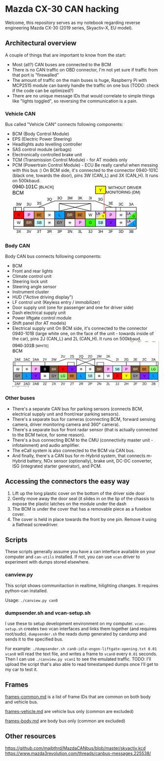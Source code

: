 # Mazda CX-30 CAN hacking
Welcome, this repository serves as my notebook regarding reverse engineering Mazda CX-30 (2019 series, Skyactiv-X, EU model).

## Architectural overview
A couple of things that are important to know from the start:
 - Most (all?) CAN buses are connected to the BCM
 - There is no CAN traffic on OBD connector, I'm not yet sure if traffic from that port is "firewalled"
 - The amount of traffic on the main buses is huge, Raspberry Pi with MCP2515 module can barely handle the traffic on one bus (TODO: check if the code can be optimized?)
 - There are no unique message IDs that would correlate to simple things like "lights toggled", so reversing the communication is a pain.
 
 ### Vehicle CAN
 Bus called "Vehicle CAN" connects following components:
  - BCM (Body Control Module)
  - EPS (Electric Power Steering)
  - Headlights auto levelling controller
  - SAS control module (airbags)
  - Electronically controlled brake unit
  - TCM (Transmission Control Module) - for AT models only
  - PCM (Powertrain Control Module) - ECU
Be really careful when messing with this bus :)
On BCM side, it's connected to the connector 0940-101C (black one, towards the door), pins 3W (CAN_L) and 3X (CAN_H). It runs on 500kbaud.
![0940-101C connector](doc/0940-101C.png)

### Body CAN
Body CAN bus connects following components:
 - BCM
 - Front and rear lights
 - Climate control unit
 - Steering lock unit
 - Steering angle sensor
 - Instrument cluster
 - HUD ("Active driving display")
 - LF control unit (Keyless entry / immobilizer)
 - Door supply unit (one for passenger and one for driver side)
 - Dash electrical supply unit
 - Power liftgate control module
 - Shift panel (for AT models)
 - Electrical supply unit
 On BCM side, it's connected to the connector 0940-101B (large white one, on the face of the unit - towards inside of the car), pins 2J (CAN_L) and 2L (CAN_H). It runs on 500kbaud.
 ![0940-101B connector](doc/0940-101B.png)

 ### Other buses
-  There's a separate CAN bus for parking sensors (connects BCM, electrical supply unit and front/rear parking sensors).
- There's a separate bus for cameras (connecting BCM, forward sensing camera, driver monitoring camera and 360° camera).
 - There's a separate bus for front radar sensor (that is actually connected to the BCM twice, for some reason).
- There's a bus connecting BCM to the CMU (connectivity master unit - infotainment) and audio amplifier.
- The eCall system is also connected to the BCM via CAN bus.
 - And finally, there's a CAN bus for m-Hybrid system, that connects m-Hybrid battery, NOx sensor (optionally), brake unit, DC-DC converter, ISG (integrated starter generator), and PCM.

## Accessing the connectors the easy way

 1. Lift up the long plastic cover on the bottom of the driver side door
 2. Gently move away the door seal (it slides in on the lip of the chassis to expose the plastic latches on the module under the dash
 3. The BCM is under the cover that has a removable piece as a fusebox cover.
 4. The cover is held in place towards the front by one pin. Remove it using a flathead screwdriver.

## Scripts
These scripts generally assume you have a can interface available on your computer and `can-utils` installed. If not, you can use `vcan` driver to experiment with dumps stored elsewhere.
### canview.py
This script shows communitaction in realtime, hilighting changes. It requires python-can installed.

Usage: `./canview.py can0`

### dumpsender.sh and vcan-setup.sh
I use these to setup development environment on my computer. `vcan-setup.sh` creates two vcan interfaces and links them together (and requires root/sudo). `dumpsender.sh` the reads dump generated by candump and sends it to the specified bus. 

For example: `./dumpsender.sh can0-idle-engon-liftgate-opening.txt 0.01 vcan0` will read the text file, and writes a frame to `vcan0`  every `0.01` seconds. Then I can use `./canview.py vcan1` to see the emulated traffic. 
TODO: I'll upload the script that's also able to read timestamped dumps once I'll get to my car to test it.

##  Frames
[frames-common.md](frames-common.md) is a list of frame IDs that are common on both body and vehicle bus.

[frames-vehicle.md](frames-vehicle.md) are vehicle bus only (common are excluded)

[frames-body.md](frames-body.md) are body bus only (common are excluded)

## Other resources
https://github.com/majbthrd/MazdaCANbus/blob/master/skyactiv.kcd
https://www.mazda3revolution.com/threads/canbus-messages.225538/
